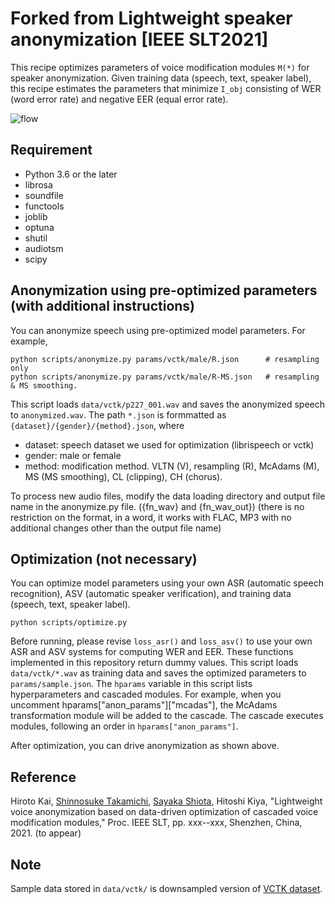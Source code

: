 # Forked from Lightweight speaker anonymization [IEEE SLT2021]
This recipe optimizes parameters of voice modification modules `M(*)` for speaker anonymization. Given training data (speech, text, speaker label), this recipe estimates the parameters that minimize `I_obj` consisting of WER (word error rate) and negative EER (equal error rate). 

![flow](flow.png)

## Requirement
- Python 3.6 or the later
- librosa
- soundfile
- functools
- joblib
- optuna
- shutil
- audiotsm
- scipy

## Anonymization using pre-optimized parameters (with additional instructions)
You can anonymize speech using pre-optimized model parameters. For example,
```
python scripts/anonymize.py params/vctk/male/R.json      # resampling only
python scripts/anonymize.py params/vctk/male/R-MS.json   # resampling & MS smoothing.
```

This script loads `data/vctk/p227_001.wav` and saves the anonymized speech to `anonymized.wav`. The path `*.json` is formmatted as `{dataset}/{gender}/{method}.json`, where
- dataset: speech dataset we used for optimization (librispeech or vctk)
- gender: male or female
- method: modification method. VLTN (V), resampling (R), McAdams (M), MS (MS smoothing), CL (clipping), CH (chorus).

To process new audio files, modify the data loading directory and output file name in the anonymize.py file. ({fn_wav} and {fn_wav_out}) (there is no restriction on the format, in a word, it works with FLAC, MP3 with no additional changes other than the output file name)

## Optimization (not necessary)
You can optimize model parameters using your own ASR (automatic speech recognition), ASV (automatic speaker verification), and training data (speech, text, speaker label). 
```
python scripts/optimize.py
```
Before running, please revise `loss_asr()` and `loss_asv()` to use your own ASR and ASV systems for computing WER and EER. These functions implemented in this repository return dummy values. This script loads `data/vctk/*.wav` as training data and saves the optimized parameters to `params/sample.json`. The `hparams` variable in this script lists hyperparameters and cascaded modules. For example, when you uncomment hparams["anon_params"]["mcadas"], the McAdams transformation module will be added to the cascade. The cascade executes modules, following an order in `hparams["anon_params"]`.

After optimization, you can drive anonymization as shown above.

## Reference
Hiroto Kai, [Shinnosuke Takamichi](https://sites.google.com/site/shinnosuketakamichi/home), [Sayaka Shiota](https://www.tmu.ac.jp/stafflist/data/sa/7539.html), Hitoshi Kiya, "Lightweight voice anonymization based on data-driven optimization of cascaded voice modification modules," Proc. IEEE SLT, pp. xxx--xxx, Shenzhen, China, 2021. (to appear)

## Note
Sample data stored in `data/vctk/` is downsampled version of [VCTK dataset](https://datashare.is.ed.ac.uk/handle/10283/3443).
